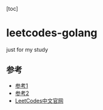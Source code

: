 [toc]

# leetcodes-golang
just for my study

## 参考
- [参考1](https://github.com/cch123/leetcode-go)
- [参考2](https://github.com/aQuaYi/LeetCode-in-Go/tree/master/Algorithms)
- [LeetCodes中文官网](https://leetcode-cn.com/)

